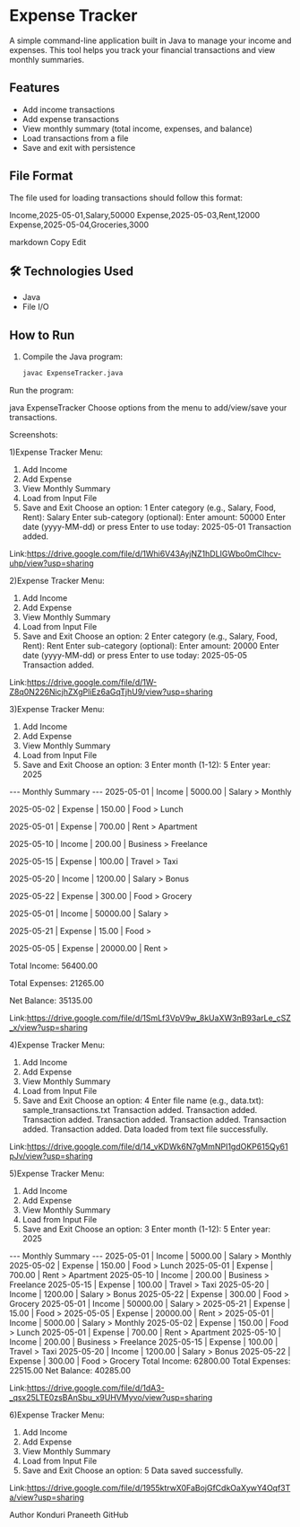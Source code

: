 # Expense Tracker

A simple command-line application built in Java to manage your income and expenses. This tool helps you track your financial transactions and view monthly summaries.

##  Features

- Add income transactions
- Add expense transactions
- View monthly summary (total income, expenses, and balance)
- Load transactions from a file
- Save and exit with persistence

##  File Format

The file used for loading transactions should follow this format:

Income,2025-05-01,Salary,50000
Expense,2025-05-03,Rent,12000
Expense,2025-05-04,Groceries,3000

markdown
Copy
Edit

## 🛠 Technologies Used

- Java
- File I/O

##  How to Run

1. Compile the Java program:
   ```bash
   javac ExpenseTracker.java
Run the program:

java ExpenseTracker
Choose options from the menu to add/view/save your transactions.

Screenshots:

1)Expense Tracker Menu:
1. Add Income
2. Add Expense
3. View Monthly Summary
4. Load from Input File
5. Save and Exit
Choose an option: 1
Enter category (e.g., Salary, Food, Rent): Salary
Enter sub-category (optional): 
Enter amount: 50000
Enter date (yyyy-MM-dd) or press Enter to use today: 2025-05-01
Transaction added.

Link:https://drive.google.com/file/d/1Whi6V43AyjNZ1hDLIGWbo0mClhcv-uhp/view?usp=sharing

2)Expense Tracker Menu:
1. Add Income
2. Add Expense
3. View Monthly Summary
4. Load from Input File
5. Save and Exit
Choose an option: 2
Enter category (e.g., Salary, Food, Rent): Rent
Enter sub-category (optional): 
Enter amount: 20000
Enter date (yyyy-MM-dd) or press Enter to use today: 2025-05-05
Transaction added.

Link:https://drive.google.com/file/d/1W-Z8q0N226NicjhZXgPliEz6aGqTjhU9/view?usp=sharing

3)Expense Tracker Menu:
1. Add Income
2. Add Expense
3. View Monthly Summary
4. Load from Input File
5. Save and Exit
Choose an option: 3
Enter month (1-12): 5
Enter year: 2025

--- Monthly Summary ---
2025-05-01 | Income | 5000.00 | Salary > Monthly

2025-05-02 | Expense | 150.00 | Food > Lunch

2025-05-01 | Expense | 700.00 | Rent > Apartment

2025-05-10 | Income | 200.00 | Business > Freelance

2025-05-15 | Expense | 100.00 | Travel > Taxi

2025-05-20 | Income | 1200.00 | Salary > Bonus

2025-05-22 | Expense | 300.00 | Food > Grocery

2025-05-01 | Income | 50000.00 | Salary >

2025-05-21 | Expense | 15.00 | Food >

2025-05-05 | Expense | 20000.00 | Rent >

Total Income: 56400.00

Total Expenses: 21265.00

Net Balance: 35135.00

Link:https://drive.google.com/file/d/1SmLf3VpV9w_8kUaXW3nB93arLe_cSZ_x/view?usp=sharing

4)Expense Tracker Menu:
1. Add Income
2. Add Expense
3. View Monthly Summary
4. Load from Input File
5. Save and Exit
Choose an option: 4
Enter file name (e.g., data.txt): sample_transactions.txt
Transaction added.
Transaction added.
Transaction added.
Transaction added.
Transaction added.
Transaction added.
Transaction added.
Data loaded from text file successfully.

Link:https://drive.google.com/file/d/14_vKDWk6N7gMmNPI1gdOKP615Qy61pJv/view?usp=sharing

5)Expense Tracker Menu:
1. Add Income
2. Add Expense
3. View Monthly Summary
4. Load from Input File
5. Save and Exit
Choose an option: 3
Enter month (1-12): 5
Enter year: 2025

--- Monthly Summary ---
2025-05-01 | Income | 5000.00 | Salary > Monthly
2025-05-02 | Expense | 150.00 | Food > Lunch
2025-05-01 | Expense | 700.00 | Rent > Apartment
2025-05-10 | Income | 200.00 | Business > Freelance
2025-05-15 | Expense | 100.00 | Travel > Taxi
2025-05-20 | Income | 1200.00 | Salary > Bonus
2025-05-22 | Expense | 300.00 | Food > Grocery
2025-05-01 | Income | 50000.00 | Salary > 
2025-05-21 | Expense | 15.00 | Food > 
2025-05-05 | Expense | 20000.00 | Rent > 
2025-05-01 | Income | 5000.00 | Salary > Monthly
2025-05-02 | Expense | 150.00 | Food > Lunch
2025-05-01 | Expense | 700.00 | Rent > Apartment
2025-05-10 | Income | 200.00 | Business > Freelance
2025-05-15 | Expense | 100.00 | Travel > Taxi
2025-05-20 | Income | 1200.00 | Salary > Bonus
2025-05-22 | Expense | 300.00 | Food > Grocery
Total Income: 62800.00
Total Expenses: 22515.00
Net Balance: 40285.00

Link:https://drive.google.com/file/d/1dA3-_qsx25LTE0zsBAnSbu_x9UHVMyvo/view?usp=sharing

6)Expense Tracker Menu:
1. Add Income
2. Add Expense
3. View Monthly Summary
4. Load from Input File
5. Save and Exit
Choose an option: 5
Data saved successfully.

Link:https://drive.google.com/file/d/1955ktrwX0FaBojGfCdkOaXywY4Oqf3Ta/view?usp=sharing

 Author
Konduri Praneeth
GitHub
